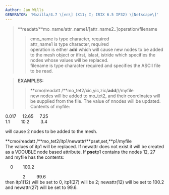 ```yaml
---
Author: Jan Wills
GENERATOR: 'Mozilla/4.7 \[en\] (X11; I; IRIX 6.5 IP32) \[Netscape\]'
---
```


> **readatt/**mo\_name/attr\_name1/\[attr\_name2..\]operation/filename
>
> > cmo\_name is type character, required\
> > attr\_name1 is type character, required\
> > operation is either **add** which will cause new nodes to be added
> > to the mesh object or ifirst, islast, istride which specifies the
> > nodes whose values will be replaced.\
> > filename is type character required and specifies the ASCII file to
> > be read.

> **EXAMPLES:**
>
> > **cmo/readatt /**mo\_tet2/xic,yic,zic/**add**///myfile\
> > new nodes will be added to mo\_tet2, and their coordinates will be
> > supplied from the file. The value of nnodes will be updated.\
> > Contents of myfile:

0.017     12.65     7.25\
1.1         10.2         3.4

will cause 2 nodes to be added to the mesh.

**cmo/readatt /**mo\_tet2/itp1/newattr/**pset,set,**p1/myfile\
The values of itp1 will be replaced. If newattr does not exist it will
be created as a VDOUBLE node based attribute. If **pset**p1 contains the
nodes 12, 27 and myfile has the contents:

    0        100.2

              2         99.6\
then itp1(12) will be set to 0, itp1(27) will be 2; newattr(12) will be
set to 100.2 and newattr(27) will be set to 99.6.
